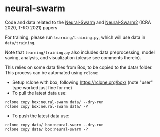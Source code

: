 # neural-swarm
Code and data related to the [Neural-Swarm](https://ieeexplore.ieee.org/stamp/stamp.jsp?arnumber=9196800) and [Neural-Swarm2](https://ieeexplore.ieee.org/abstract/document/9508420) (ICRA 2020, T-RO 2021) papers

For training, please run `learning/training.py`, which will use data in `data/training`.

Note that `learning/training.py` also includes data preprocessing, model saving, analysis, and visualization (please see comments therein).

This relies on some data files from Box, to be copied to the data/ folder.
This process can be automated using `rclone`:

- Setup rclone with box, following https://rclone.org/box/ (note "user" type worked just fine for me)
- To pull the latest data use: 

```
rclone copy box:neural-swarm data/ --dry-run
rclone copy box:neural-swarm data/ -P
```
- To push the latest data use: 

```
rclone copy data/ box:neural-swarm --dry-run
rclone copy data/ box:neural-swarm -P
```
